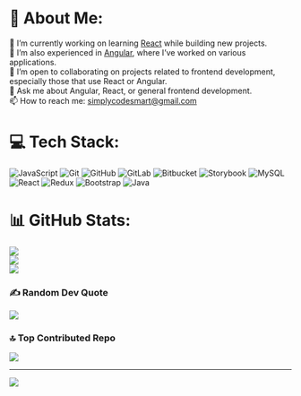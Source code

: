 # 💫 About Me:
 🔭 I’m currently working on learning [React](https://reactjs.org/) while building new projects.<br>🌱 I’m also experienced in [Angular](https://angular.io/), where I’ve worked on various applications.<br>👯 I’m open to collaborating on projects related to frontend development, especially those that use React or Angular.<br> 💬 Ask me about Angular, React, or general frontend development.<br> 📫 How to reach me: [simplycodesmart@gmail.com](mailto:simplycodesmart@gmail.com)


# 💻 Tech Stack:
![JavaScript](https://img.shields.io/badge/javascript-%23323330.svg?style=for-the-badge&logo=javascript&logoColor=%23F7DF1E) ![Git](https://img.shields.io/badge/git-%23F05033.svg?style=for-the-badge&logo=git&logoColor=white) ![GitHub](https://img.shields.io/badge/github-%23121011.svg?style=for-the-badge&logo=github&logoColor=white) ![GitLab](https://img.shields.io/badge/gitlab-%23181717.svg?style=for-the-badge&logo=gitlab&logoColor=white) ![Bitbucket](https://img.shields.io/badge/bitbucket-%230047B3.svg?style=for-the-badge&logo=bitbucket&logoColor=white) ![Storybook](https://img.shields.io/badge/-Storybook-FF4785?style=for-the-badge&logo=storybook&logoColor=white) ![MySQL](https://img.shields.io/badge/mysql-4479A1.svg?style=for-the-badge&logo=mysql&logoColor=white) ![React](https://img.shields.io/badge/react-%2320232a.svg?style=for-the-badge&logo=react&logoColor=%2361DAFB) ![Redux](https://img.shields.io/badge/redux-%23593d88.svg?style=for-the-badge&logo=redux&logoColor=white) ![Bootstrap](https://img.shields.io/badge/bootstrap-%238511FA.svg?style=for-the-badge&logo=bootstrap&logoColor=white) ![Java](https://img.shields.io/badge/java-%23ED8B00.svg?style=for-the-badge&logo=openjdk&logoColor=white)
# 📊 GitHub Stats:
![](https://github-readme-stats.vercel.app/api?username=simplycodesmart&theme=dark&hide_border=false&include_all_commits=false&count_private=false)<br/>
![](https://github-readme-streak-stats.herokuapp.com/?user=simplycodesmart&theme=dark&hide_border=false)<br/>
![](https://github-readme-stats.vercel.app/api/top-langs/?username=simplycodesmart&theme=dark&hide_border=false&include_all_commits=false&count_private=false&layout=compact)

### ✍️ Random Dev Quote
![](https://quotes-github-readme.vercel.app/api?type=horizontal&theme=light)

### 🔝 Top Contributed Repo
![](https://github-contributor-stats.vercel.app/api?username=simplycodesmart&limit=5&theme=default&combine_all_yearly_contributions=true)

---
[![](https://visitcount.itsvg.in/api?id=simplycodesmart&icon=0&color=0)](https://visitcount.itsvg.in)

<!-- Proudly created with GPRM ( https://gprm.itsvg.in ) -->
